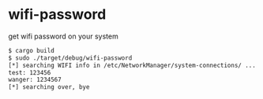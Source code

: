 # wifi-password


get wifi password on your system


```sh
$ cargo build
$ sudo ./target/debug/wifi-password
[*] searching WIFI info in /etc/NetworkManager/system-connections/ ...
test: 123456
wanger: 1234567
[*] searching over, bye
```